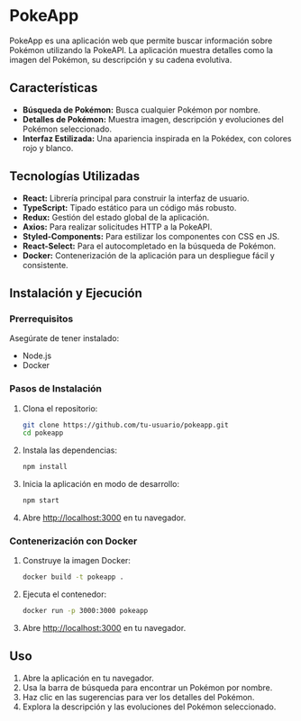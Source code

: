 # PokeApp

PokeApp es una aplicación web que permite buscar información sobre Pokémon utilizando la PokeAPI. La aplicación muestra detalles como la imagen del Pokémon, su descripción y su cadena evolutiva.

## Características

- **Búsqueda de Pokémon:** Busca cualquier Pokémon por nombre.
- **Detalles de Pokémon:** Muestra imagen, descripción y evoluciones del Pokémon seleccionado.
- **Interfaz Estilizada:** Una apariencia inspirada en la Pokédex, con colores rojo y blanco.

## Tecnologías Utilizadas

- **React:** Librería principal para construir la interfaz de usuario.
- **TypeScript:** Tipado estático para un código más robusto.
- **Redux:** Gestión del estado global de la aplicación.
- **Axios:** Para realizar solicitudes HTTP a la PokeAPI.
- **Styled-Components:** Para estilizar los componentes con CSS en JS.
- **React-Select:** Para el autocompletado en la búsqueda de Pokémon.
- **Docker:** Contenerización de la aplicación para un despliegue fácil y consistente.

## Instalación y Ejecución

### Prerrequisitos

Asegúrate de tener instalado:
- Node.js
- Docker

### Pasos de Instalación

1. Clona el repositorio:

    ```sh
    git clone https://github.com/tu-usuario/pokeapp.git
    cd pokeapp
    ```

2. Instala las dependencias:

    ```sh
    npm install
    ```

3. Inicia la aplicación en modo de desarrollo:

    ```sh
    npm start
    ```

4. Abre [http://localhost:3000](http://localhost:3000) en tu navegador.

### Contenerización con Docker

1. Construye la imagen Docker:

    ```sh
    docker build -t pokeapp .
    ```

2. Ejecuta el contenedor:

    ```sh
    docker run -p 3000:3000 pokeapp
    ```

3. Abre [http://localhost:3000](http://localhost:3000) en tu navegador.

## Uso

1. Abre la aplicación en tu navegador.
2. Usa la barra de búsqueda para encontrar un Pokémon por nombre.
3. Haz clic en las sugerencias para ver los detalles del Pokémon.
4. Explora la descripción y las evoluciones del Pokémon seleccionado.
